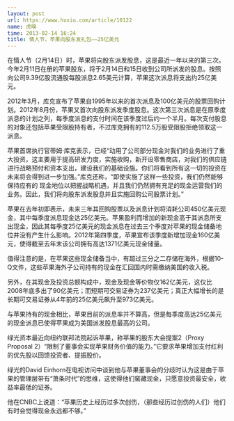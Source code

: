```yaml
---
layout: post
url: https://www.huxiu.com/article/10122
name: 虎嗅
time: 2013-02-14 16:24
title: 情人节，苹果向股东发礼包——25亿美元
---
```

在情人节（2月14日）时，苹果将向股东派发股息，这是最近一年以来的第三次。今年2月11日在册的苹果股东，将于2月14日和15日收到公司所派发的股息。按照向公司9.39亿股流通股每股派息2.65美元计算，苹果这次派息将支出约25亿美元。

2012年3月，库克宣布了苹果自1995年以来的首次派息及100亿美元的股票回购计划。2012年8月份，苹果又首次向股东派发季度股息。这次第三次派息是在原季度派息的计划之列，每季度派息的支付时间在该季度过后约一个半月。每次支付股息的对象还包括苹果受限股持有者，不过库克拥有的112.5万股受限股拒绝领取这一派息。

苹果首席执行官蒂姆·库克表示，已经“动用了公司部分现金对我们的业务进行了重大投资，这主要用于提高研发力度，实施收购，新开设零售商店，对我们的供应链进行战略预付和资本支出，建设我们的基础设施。你们将看到所有这一切的投资在未来将会得到进一步加强。”库克还称，“即使实施了这样一些投资，我们仍然能够保持应有的 现金地位以把握战略机遇，并且我们仍然拥有充足的现金运营我们的业务。因此，我们将向股东派发股息并且实施回购公司股票计划。”

苹果在去年初即表示，未来三年其回购股票以及派息计划将消耗公司450亿美元现金，其中每季度派息现金达25亿美元。苹果盈利而增加的新现金高于其派息所支出现金，因此其每季度25亿美元的现金派息在过去三个季度对苹果的现金储备地位并没有产生什么影响。2012年第四季度，苹果宣布该季度新增加现金160亿美元，使得截至去年末该公司拥有高达1371亿美元现金储量。

值得注意的是，在苹果这些现金储备当中，有超过三分之二存储在海外，根据10-Q文件，这些苹果海外子公司持有的现金在汇回国内时需缴纳美国的收入税。

另外，在其现金及投资总额构成中，现金及现金等价物仅162亿美元，这仅比2008年底多出了90亿美元；而短期可交易证券为237亿美元；真正大幅增长的是长期可交易证券从4年前的25亿美元飙升至973亿美元。

与苹果持有的现金相比，苹果目前的派息率并不算高，但是每季度高达25亿美元的现金派息已使得苹果成为美国派发股息最高的公司。

绿光资本最近向纽约联邦法院起诉苹果，称苹果的股东大会提案2（Proxy Proposal 2）“限制了董事会实现苹果财务价值的能力。”它要求苹果增加支付红利的优先股以回馈投资者、提振股价。

绿光的David Einhorn在电视访问中谈到他与苹果董事会的分歧时认为这是由于苹果的管理层带有“萧条时代”的思维，这使得他们窖藏现金，只愿意投资最安全，收益率最低的证券。

他在CNBC上说道：“苹果历史上经历过多次创伤，（那些经历过创伤的人们）他们有时会觉得现金永远都不够。”


